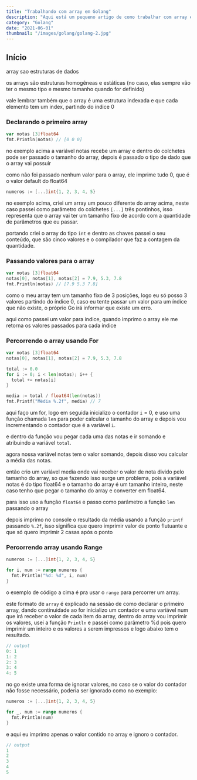 ```yaml
---
title: "Trabalhando com array em Golang"
description: "Aqui está um pequeno artigo de como trabalhar com array em Go"
category: "Golang"
date: "2021-06-01"
thumbnail: "/images/golang/golang-2.jpg"
---
```


## Início

array sao estruturas de dados

os arrays são estruturas homogêneas e estáticas (no caso, elas sempre vão ter o mesmo tipo e mesmo tamanho quando for definido)

vale lembrar também que o array é uma estrutura indexada e que cada elemento tem um index, partindo do índice 0

### Declarando o primeiro array

```go
var notas [3]float64
fmt.Println(notas) // [0 0 0]
```

no exemplo acima a variável notas recebe um array e dentro do colchetes pode ser passado o tamanho do array, depois é passado o tipo de dado que o array vai possuir

como não foi passado nenhum valor para o array, ele imprime tudo 0, que é o valor default do float64

```go
numeros := [...]int{1, 2, 3, 4, 5}
```

no exemplo acima, criei um array um pouco diferente do array acima, neste caso passei como parâmetro do colchetes `[...]` três pontinhos, isso representa que o array vai ter um tamanho fixo de acordo com a quantidade de parâmetros que eu passar.

portando criei o array do tipo `int` e dentro as chaves passei o seu conteúdo, que são cinco valores e o compilador que faz a contagem da quantidade.

### Passando valores para o array

```go
var notas [3]float64
notas[0], notas[1], notas[2] = 7.9, 5.3, 7.8
fmt.Println(notas) // [7.9 5.3 7.8]
```

como o meu array tem um tamanho fixo de 3 posições, logo eu só posso 3 valores partindo do índice 0, caso eu tente passar um valor para um índice que não existe, o próprio Go irá informar que existe um erro.

aqui como passei um valor para índice, quando imprimo o array ele me retorna os valores passados para cada índice

### Percorrendo o array usando For

```go
var notas [3]float64
notas[0], notas[1], notas[2] = 7.9, 5.3, 7.8

total := 0.0
for i := 0; i < len(notas); i++ {
  total += notas[i]
}

media := total / float64(len(notas))
fmt.Printf("Média %.2f", media) // 7
```

aqui faço um for, logo em seguida inicializo o contador `i` = 0, e uso uma função chamada `len` para poder calcular o tamanho do array e depois vou incrementando o contador que é a variável `i`.

e dentro da função vou pegar cada uma das notas e ir somando e atribuindo a variável `total`.

agora nossa variável notas tem o valor somando, depois disso vou calcular a média das notas.

então crio um variável media onde vai receber o valor de nota divido pelo tamanho do array, so que fazendo isso surge um problema, pois a variável notas é do tipo float64 e o tamanho do array é um tamanho inteiro, neste caso tenho que pegar o tamanho do array e converter em float64.

para isso uso a função `float64` e passo como parâmetro a função `len` passando o array

depois imprimo no console o resultado da média usando a função `printf` passando `%.2f`, isso significa que quero imprimir valor de ponto flutuante e que só quero imprimir 2 casas após o ponto

### Percorrendo array usando Range

```go
numeros := [...]int{1, 2, 3, 4, 5}

for i, num := range numeros {
  fmt.Println("%d: %d", i, num)
}
```

o exemplo de código a cima é pra usar o `range` para percorrer um array.

este formato de `array` é explicado na sessão de como declarar o primeiro array, dando continuidade ao for inicializo um contador e uma variável num que irá receber o valor de cada item do array, dentro do array vou imprimir os valores, usei a função `Println` e passei como parâmetro %d pois quero imprimir um inteiro e os valores a serem impressos e logo abaixo tem o resultado.

```go
// output
0: 1
1: 2
2: 3
3: 4
4: 5
```

no go existe uma forma de ignorar valores, no caso se o valor do contador não fosse necessário, poderia ser ignorado como no exemplo:

```go
numeros := [...]int{1, 2, 3, 4, 5}

for _, num := range numeros {
  fmt.Println(num)
}
```

e aqui eu imprimo apenas o valor contido no array e ignoro o contador.

```go
// output
1
2
3
4
5
```
